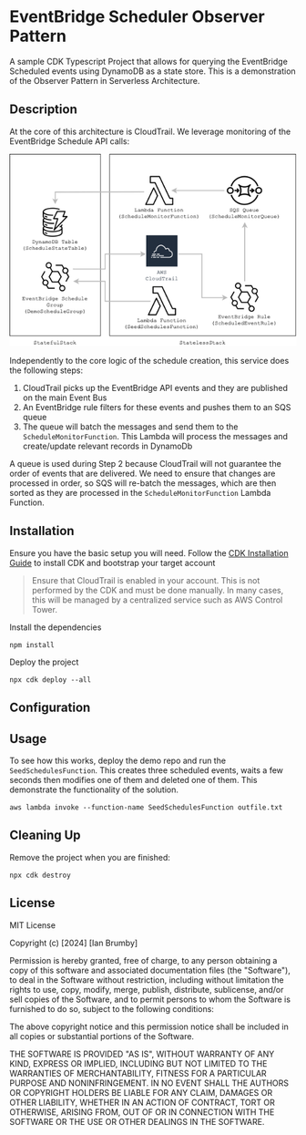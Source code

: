 # EventBridge Scheduler Observer Pattern

A sample CDK Typescript Project that allows for querying the EventBridge Scheduled events using DynamoDB as a state store.
This is a demonstration of the Observer Pattern in Serverless Architecture.

## Description

At the core of this architecture is CloudTrail. We leverage monitoring of the EventBridge Schedule API calls:

<div align="center">
  <img src="resources/cdk-eventbridge-scheduler.png">
</div>

Independently to the core logic of the schedule creation, this service does the following steps:
1. CloudTrail picks up the EventBridge API events and they are published on the main Event Bus
2. An EventBridge rule filters for these events and pushes them to an SQS queue
3. The queue will batch the messages and send them to the `ScheduleMonitorFunction`. This Lambda will process the messages and create/update relevant records in DynamoDb

A queue is used during Step 2 because CloudTrail will not guarantee the order of events that are delivered. We need to ensure that changes are processed in order, so SQS will re-batch the messages, which are then sorted as they are processed in the `ScheduleMonitorFunction` Lambda Function.

## Installation

Ensure you have the basic setup you will need. Follow the [CDK Installation Guide](https://docs.aws.amazon.com/cdk/v2/guide/getting_started.html) to install CDK and bootstrap your target account

> Ensure that CloudTrail is enabled in your account. This is not performed by the CDK and must be done manually. In many cases, this will be managed by a centralized service such as AWS Control Tower.

Install the dependencies
```
npm install
```

Deploy the project
```
npx cdk deploy --all
```

## Configuration

## Usage

To see how this works, deploy the demo repo and run the `SeedSchedulesFunction`. This creates three scheduled events, waits a few seconds then modifies one of them and deleted one of them. This demonstrate the functionality of the solution.

```
aws lambda invoke --function-name SeedSchedulesFunction outfile.txt
```

## Cleaning Up

Remove the project when you are finished:
```
npx cdk destroy
```

## License

MIT License

Copyright (c) [2024] [Ian Brumby]

Permission is hereby granted, free of charge, to any person obtaining a copy
of this software and associated documentation files (the "Software"), to deal
in the Software without restriction, including without limitation the rights
to use, copy, modify, merge, publish, distribute, sublicense, and/or sell
copies of the Software, and to permit persons to whom the Software is
furnished to do so, subject to the following conditions:

The above copyright notice and this permission notice shall be included in all
copies or substantial portions of the Software.

THE SOFTWARE IS PROVIDED "AS IS", WITHOUT WARRANTY OF ANY KIND, EXPRESS OR
IMPLIED, INCLUDING BUT NOT LIMITED TO THE WARRANTIES OF MERCHANTABILITY,
FITNESS FOR A PARTICULAR PURPOSE AND NONINFRINGEMENT. IN NO EVENT SHALL THE
AUTHORS OR COPYRIGHT HOLDERS BE LIABLE FOR ANY CLAIM, DAMAGES OR OTHER
LIABILITY, WHETHER IN AN ACTION OF CONTRACT, TORT OR OTHERWISE, ARISING FROM,
OUT OF OR IN CONNECTION WITH THE SOFTWARE OR THE USE OR OTHER DEALINGS IN THE
SOFTWARE.

